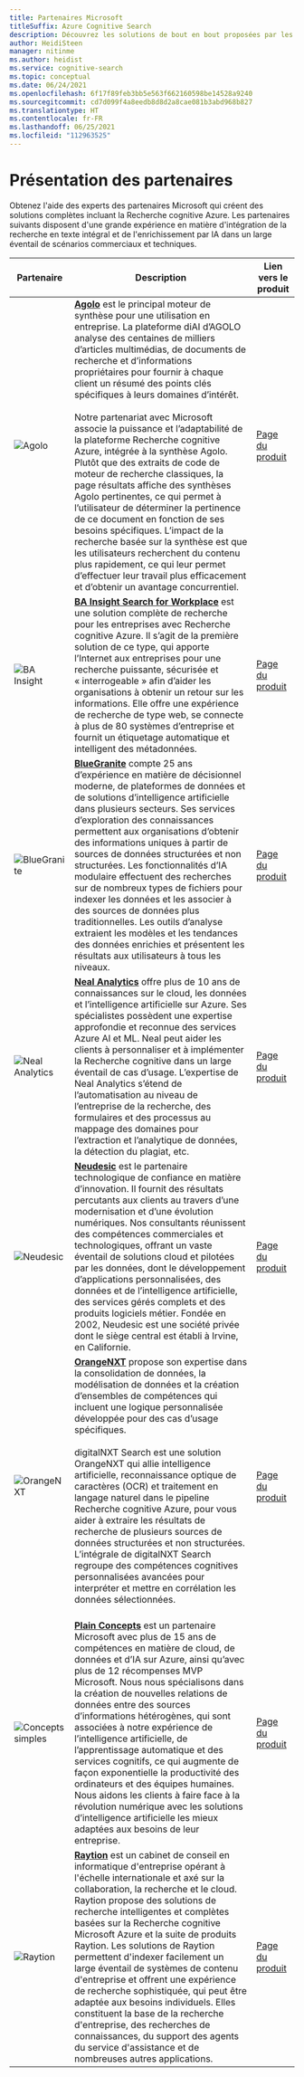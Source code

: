 ```yaml
---
title: Partenaires Microsoft
titleSuffix: Azure Cognitive Search
description: Découvrez les solutions de bout en bout proposées par les partenaires Microsoft qui incluent la Recherche cognitive Azure.
author: HeidiSteen
manager: nitinme
ms.author: heidist
ms.service: cognitive-search
ms.topic: conceptual
ms.date: 06/24/2021
ms.openlocfilehash: 6f17f89feb3bb5e563f662160598be14528a9240
ms.sourcegitcommit: cd7d099f4a8eedb8d8d2a8cae081b3abd968b827
ms.translationtype: HT
ms.contentlocale: fr-FR
ms.lasthandoff: 06/25/2021
ms.locfileid: "112963525"
---
```

# <a name="partner-spotlight"></a>Présentation des partenaires

Obtenez l'aide des experts des partenaires Microsoft qui créent des solutions complètes incluant la Recherche cognitive Azure. Les partenaires suivants disposent d'une grande expérience en matière d'intégration de la recherche en texte intégral et de l'enrichissement par IA dans un large éventail de scénarios commerciaux et techniques.

| Partenaire | Description | Lien vers le produit |
|---------|-------------|----------------------|
| ![Agolo](media/resource-partners/agolo-logo.png "Logo de la société Agolo") | [**Agolo**](https://www.agolo.com) est le principal moteur de synthèse pour une utilisation en entreprise. La plateforme diAI d’AGOLO analyse des centaines de milliers d’articles multimédias, de documents de recherche et d’informations propriétaires pour fournir à chaque client un résumé des points clés spécifiques à leurs domaines d’intérêt. </br></br>Notre partenariat avec Microsoft associe la puissance et l’adaptabilité de la plateforme Recherche cognitive Azure, intégrée à la synthèse Agolo. Plutôt que des extraits de code de moteur de recherche classiques, la page résultats affiche des synthèses Agolo pertinentes, ce qui permet à l’utilisateur de déterminer la pertinence de ce document en fonction de ses besoins spécifiques. L’impact de la recherche basée sur la synthèse est que les utilisateurs recherchent du contenu plus rapidement, ce qui leur permet d’effectuer leur travail plus efficacement et d’obtenir un avantage concurrentiel. | [Page du produit](https://www.agolo.com/microsoft-azure-cognitive-search ) |
| ![BA Insight](media/resource-partners/ba-insight-logo.png "Logo de la société BA Insights") | [**BA Insight Search for Workplace**](https://www.bainsight.com/azure-search/) est une solution complète de recherche pour les entreprises avec Recherche cognitive Azure. Il s’agit de la première solution de ce type, qui apporte l’Internet aux entreprises pour une recherche puissante, sécurisée et « interrogeable » afin d’aider les organisations à obtenir un retour sur les informations. Elle offre une expérience de recherche de type web, se connecte à plus de 80 systèmes d’entreprise et fournit un étiquetage automatique et intelligent des métadonnées. | [Page du produit](https://www.bainsight.com/azure-search/) |
| ![BlueGranite](media/resource-partners/blue-granite-full-color.png "Logo de la société BlueGranite") | [**BlueGranite**](https://www.bluegranite.com/) compte 25 ans d’expérience en matière de décisionnel moderne, de plateformes de données et de solutions d’intelligence artificielle dans plusieurs secteurs. Ses services d’exploration des connaissances permettent aux organisations d’obtenir des informations uniques à partir de sources de données structurées et non structurées. Les fonctionnalités d’IA modulaire effectuent des recherches sur de nombreux types de fichiers pour indexer les données et les associer à des sources de données plus traditionnelles. Les outils d’analyse extraient les modèles et les tendances des données enrichies et présentent les résultats aux utilisateurs à tous les niveaux. | [Page du produit](https://www.bluegranite.com/knowledge-mining) |
| ![Neal Analytics](media/resource-partners/neal-analytics-logo.png "Logo de la société Neal Analytics") | [**Neal Analytics**](https://nealanalytics.com/) offre plus de 10 ans de connaissances sur le cloud, les données et l’intelligence artificielle sur Azure. Ses spécialistes possèdent une expertise approfondie et reconnue des services Azure AI et ML. Neal peut aider les clients à personnaliser et à implémenter la Recherche cognitive dans un large éventail de cas d’usage. L’expertise de Neal Analytics s’étend de l’automatisation au niveau de l’entreprise de la recherche, des formulaires et des processus au mappage des domaines pour l’extraction et l’analytique de données, la détection du plagiat, etc. | [Page du produit](https://go.nealanalytics.com/cognitive-search)|
| ![Neudesic](media/resource-partners/neudesic-logo.png "Logo de la société Neudesic") | [**Neudesic**](https://www.neudesic.com/) est le partenaire technologique de confiance en matière d’innovation. Il fournit des résultats percutants aux clients au travers d’une modernisation et d’une évolution numériques. Nos consultants réunissent des compétences commerciales et technologiques, offrant un vaste éventail de solutions cloud et pilotées par les données, dont le développement d’applications personnalisées, des données et de l’intelligence artificielle, des services gérés complets et des produits logiciels métier. Fondée en 2002, Neudesic est une société privée dont le siège central est établi à Irvine, en Californie. | [Page du produit](https://www.neudesic.com/services/modern-workplace/document-intelligence-platform-schedule-demo/)|
| ![OrangeNXT](media/resource-partners/orangenxt-beldmerk-boven-160px.png "Logo de la société OrangeNXT") | [**OrangeNXT**](https://orangenxt.com/) propose son expertise dans la consolidation de données, la modélisation de données et la création d’ensembles de compétences qui incluent une logique personnalisée développée pour des cas d’usage spécifiques.</br></br>digitalNXT Search est une solution OrangeNXT qui allie intelligence artificielle, reconnaissance optique de caractères (OCR) et traitement en langage naturel dans le pipeline Recherche cognitive Azure, pour vous aider à extraire les résultats de recherche de plusieurs sources de données structurées et non structurées. L’intégrale de digitalNXT Search regroupe des compétences cognitives personnalisées avancées pour interpréter et mettre en corrélation les données sélectionnées.</br></br>| [Page du produit](https://orangenxt.com/solutions/digitalnxt/digitalnxt-search/)|
| ![Concepts simples](media/resource-partners/plain-concepts-logo.png "Logo de l’entreprise Plain Concepts") | [**Plain Concepts**](https://www.plainconcepts.com/contact/) est un partenaire Microsoft avec plus de 15 ans de compétences en matière de cloud, de données et d’IA sur Azure, ainsi qu’avec plus de 12 récompenses MVP Microsoft. Nous nous spécialisons dans la création de nouvelles relations de données entre des sources d’informations hétérogènes, qui sont associées à notre expérience de l’intelligence artificielle, de l’apprentissage automatique et des services cognitifs, ce qui augmente de façon exponentielle la productivité des ordinateurs et des équipes humaines. Nous aidons les clients à faire face à la révolution numérique avec les solutions d’intelligence artificielle les mieux adaptées aux besoins de leur entreprise.| [Page du produit](https://www.plainconcepts.com/artificial-intelligence/) |
| ![Raytion](media/resource-partners/raytion-logo-blue.png "Logo de la société Raytion") | [**Raytion**](https://www.raytion.com/) est un cabinet de conseil en informatique d'entreprise opérant à l'échelle internationale et axé sur la collaboration, la recherche et le cloud. Raytion propose des solutions de recherche intelligentes et complètes basées sur la Recherche cognitive Microsoft Azure et la suite de produits Raytion. Les solutions de Raytion permettent d'indexer facilement un large éventail de systèmes de contenu d'entreprise et offrent une expérience de recherche sophistiquée, qui peut être adaptée aux besoins individuels. Elles constituent la base de la recherche d'entreprise, des recherches de connaissances, du support des agents du service d'assistance et de nombreuses autres applications. | [Page du produit](https://www.raytion.com/connectors) |
